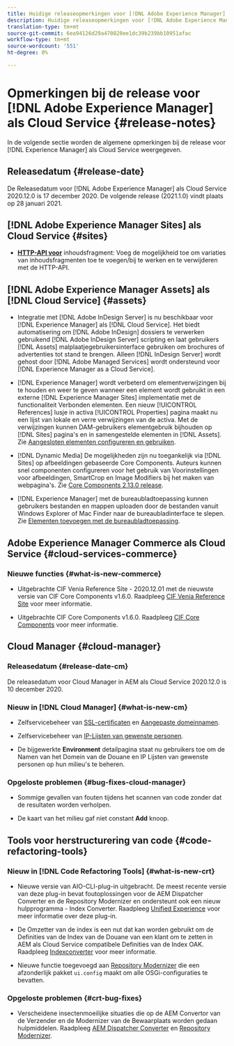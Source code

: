 ```yaml
---
title: Huidige releaseopmerkingen voor [!DNL Adobe Experience Manager] als Cloud Service.
description: Huidige releaseopmerkingen voor [!DNL Adobe Experience Manager] als Cloud Service.
translation-type: tm+mt
source-git-commit: 6ea94126d29a470820ee1dc39b239bb10951afac
workflow-type: tm+mt
source-wordcount: '551'
ht-degree: 0%

---
```



# Opmerkingen bij de release voor [!DNL Adobe Experience Manager] als Cloud Service {#release-notes}

In de volgende sectie worden de algemene opmerkingen bij de release voor [!DNL Experience Manager] als Cloud Service weergegeven.

## Releasedatum {#release-date}

De Releasedatum voor [!DNL Adobe Experience Manager] als Cloud Service 2020.12.0 is 17 december 2020.
De volgende release (2021.1.0) vindt plaats op 28 januari 2021.

## [!DNL Adobe Experience Manager Sites] als Cloud Service  {#sites}

* **[HTTP-API voor](/help/assets/content-fragments/assets-api-content-fragments.md)** inhoudsfragment: Voeg de mogelijkheid toe om variaties van inhoudsfragmenten toe te voegen/bij te werken en te verwijderen met de HTTP-API.

## [!DNL Adobe Experience Manager Assets] als  [!DNL Cloud Service] {#assets}

* Integratie met [!DNL Adobe InDesign Server] is nu beschikbaar voor [!DNL Experience Manager] als [!DNL Cloud Service]. Het biedt automatisering om [!DNL Adobe InDesign] dossiers te verwerken gebruikend [!DNL Adobe InDesign Server] scripting en laat gebruikers [!DNL Assets] malplaatjegebruikersinterface gebruiken om brochures of advertenties tot stand te brengen. Alleen [!DNL InDesign Server] wordt gehost door [!DNL Adobe Managed Services] wordt ondersteund voor [!DNL Experience Manager as a Cloud Service]. <!-- TBD: Add link to article. -->

* [!DNL Experience Manager] wordt verbeterd om elementverwijzingen bij te houden en weer te geven wanneer een element wordt gebruikt in een externe  [!DNL Experience Manager Sites] implementatie met de functionaliteit Verbonden elementen. Een nieuw [!UICONTROL References] lusje in activa [!UICONTROL Properties] pagina maakt nu een lijst van lokale en verre verwijzingen van de activa. Met de verwijzingen kunnen DAM-gebruikers elementgebruik bijhouden op [!DNL Sites] pagina&#39;s en in samengestelde elementen in [!DNL Assets]. Zie [Aangesloten elementen configureren en gebruiken](/help/assets/use-assets-across-connected-assets-instances.md).

* [!DNL Dynamic Media] De mogelijkheden zijn nu toegankelijk via  [!DNL Sites] op afbeeldingen gebaseerde Core Components. Auteurs kunnen snel componenten configureren voor het gebruik van Voorinstellingen voor afbeeldingen, SmartCrop en Image Modifiers bij het maken van webpagina&#39;s. Zie [Core Components 2.13.0 release](https://github.com/adobe/aem-core-wcm-components/releases/tag/core.wcm.components.reactor-2.13.0).

* [!DNL Experience Manager] met de bureaubladtoepassing kunnen gebruikers bestanden en mappen uploaden door de bestanden vanuit Windows Explorer of Mac Finder naar de bureaubladinterface te slepen. Zie [Elementen toevoegen met de bureaubladtoepassing](https://experienceleague.adobe.com/docs/experience-manager-desktop-app/using/using.html#upload-and-add-new-assets-to-aem).

## Adobe Experience Manager Commerce als Cloud Service {#cloud-services-commerce}

### Nieuwe functies {#what-is-new-commerce}

* Uitgebrachte CIF Venia Reference Site - 2020.12.01 met de nieuwste versie van CIF Core Components v1.6.0. Raadpleeg [CIF Venia Reference Site](https://github.com/adobe/aem-cif-guides-venia/releases/tag/venia-2020.12.01) voor meer informatie.

* Uitgebrachte CIF Core Components v1.6.0. Raadpleeg [CIF Core Components](https://github.com/adobe/aem-core-cif-components/releases/tag/core-cif-components-reactor-1.6.0) voor meer informatie.

## Cloud Manager {#cloud-manager}

### Releasedatum {#release-date-cm}

De releasedatum voor Cloud Manager in AEM als Cloud Service 2020.12.0 is 10 december 2020.

### Nieuw in [!DNL Cloud Manager] {#what-is-new-cm}

* Zelfservicebeheer van [SSL-certificaten](/help/implementing/cloud-manager/managing-ssl-certifications/introduction.md) en [Aangepaste domeinnamen](/help/implementing/cloud-manager/custom-domain-names/introduction.md).

* Zelfservicebeheer van [IP-Lijsten van gewenste personen](/help/implementing/cloud-manager/ip-allow-lists/introduction.md).

* De bijgewerkte **Environment** detailpagina staat nu gebruikers toe om de Namen van het Domein van de Douane en IP Lijsten van gewenste personen op hun milieu&#39;s te beheren.

### Opgeloste problemen {#bug-fixes-cloud-manager}

* Sommige gevallen van fouten tijdens het scannen van code zonder dat de resultaten worden verholpen.

* De kaart van het milieu gaf niet constant **Add** knoop.

## Tools voor herstructurering van code {#code-refactoring-tools}

### Nieuw in [!DNL Code Refactoring Tools] {#what-is-new-crt}

* Nieuwe versie van AIO-CLI-plug-in uitgebracht. De meest recente versie van deze plug-in bevat foutoplossingen voor de AEM Dispatcher Converter en de Repository Modernizer en ondersteunt ook een nieuw hulpprogramma - Index Converter. Raadpleeg [Unified Experience](https://experienceleague.adobe.com/docs/experience-manager-cloud-service/moving/refactoring-tools/unified-experience.html?lang=en#benefits) voor meer informatie over deze plug-in.

* De Omzetter van de index is een nut dat kan worden gebruikt om de Definities van de Index van de Douane van een klant om te zetten in AEM als Cloud Service compatibele Definities van de Index OAK. Raadpleeg [Indexconverter](https://github.com/adobe/aem-cloud-service-source-migration/tree/master/packages/index-converter) voor meer informatie.

* Nieuwe functie toegevoegd aan [Repository Modernizer](https://github.com/adobe/aem-cloud-service-source-migration/tree/master/packages/repository-modernizer) die een afzonderlijk pakket `ui.config` maakt om alle OSGi-configuraties te bevatten.

### Opgeloste problemen {#crt-bug-fixes}

* Verscheidene insectenmoeilijke situaties die op de AEM Convertor van de Verzender en de Modernizer van de Bewaarplaats worden gedaan hulpmiddelen. Raadpleeg [AEM Dispatcher Converter](https://github.com/adobe/aem-cloud-service-source-migration/tree/master/packages/dispatcher-converter) en [Repository Modernizer](https://github.com/adobe/aem-cloud-service-source-migration/tree/master/packages/repository-modernizer).
